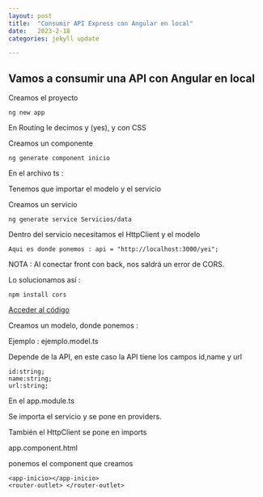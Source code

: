 ```yaml
---
layout: post
title:  "Consumir API Express con Angular en local"
date:   2023-2-18
categories: jekyll update

---
```



## Vamos a consumir una API con Angular en local

Creamos el proyecto 

~~~~
ng new app
~~~~

En Routing le decimos y (yes), y con CSS

Creamos un componente

~~~~
ng generate component inicio
~~~~

En el archivo ts :

Tenemos que importar el modelo y el servicio


Creamos un servicio

~~~~
ng generate service Servicios/data
~~~~

Dentro del servicio necesitamos el HttpClient y el modelo
~~~~
Aqui es donde ponemos : api = "http://localhost:3000/yei";
~~~~

NOTA : Al conectar front con back, nos saldrá un error de CORS.

Lo solucionamos así :
~~~~
npm install cors
~~~~

<a href="https://github.com/TripleYei/angular_express/blob/main/web.js"> Acceder al código </a>





Creamos un modelo, donde ponemos :

Ejemplo : ejemplo.model.ts

Depende de la API, en este caso la API tiene los campos id,name y url
~~~~
id:string;
name:string;
url:string;
~~~~

En el app.module.ts 

Se importa el servicio y se pone en providers.

También el HttpClient se pone en imports


app.component.html

ponemos el component que creamos

~~~~
<app-inicio></app-inicio>
<router-outlet> </router-outlet>
~~~~


